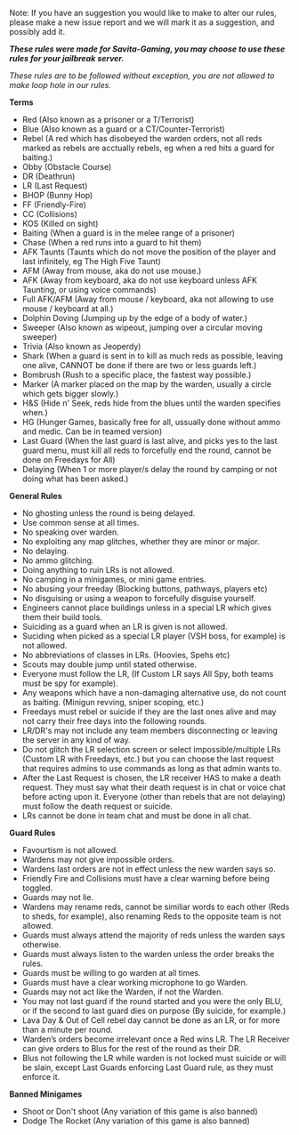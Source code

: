 Note: If you have an suggestion you would like to make to alter our rules, please make a new issue report and we will mark it as a suggestion, and possibly add it.

**_These rules were made for Savita-Gaming, you may choose to use these rules for your jailbreak server._**

_These rules are to be followed without exception, you are not allowed to make loop hole in our rules._

**Terms**
- Red (Also known as a prisoner or a T/Terrorist)
- Blue (Also known as a guard or a CT/Counter-Terrorist)
- Rebel (A red which has disobeyed the warden orders, not all reds marked as rebels are acctually rebels, eg when a red hits a guard for baiting.)
- Obby (Obstacle Course)
- DR (Deathrun)
- LR (Last Request)
- BHOP (Bunny Hop)
- FF (Friendly-Fire)
- CC (Collisions)
- KOS (Killed on sight)
- Baiting (When a guard is in the melee range of a prisoner)
- Chase (When a red runs into a guard to hit them)
- AFK Taunts (Taunts which do not move the position of the player and last infinitely, eg The High Five Taunt)
- AFM (Away from mouse, aka do not use mouse.)
- AFK (Away from keyboard, aka do not use keyboard unless AFK Taunting, or using voice commands)
- Full AFK/AFM (Away from mouse / keyboard, aka not allowing to use mouse / keyboard at all.)
- Dolphin Doving (Jumping up by the edge of a body of water.)
- Sweeper (Also known as wipeout, jumping over a circular moving sweeper)
- Trivia (Also known as Jeoperdy)
- Shark (When a guard is sent in to kill as much reds as possible, leaving one alive, CANNOT be done if there are two or less guards left.)
- Bombrush (Rush to a specific place, the fastest way possible.)
- Marker (A marker placed on the map by the warden, usually a circle which gets bigger slowly.)
- H&S (Hide n' Seek, reds hide from the blues until the warden specifies when.)
- HG (Hunger Games, basically free for all, ussually done without ammo and medic. Can be in teamed version)
- Last Guard (When the last guard is last alive, and picks yes to the last guard menu, must kill all reds to forcefully end the round, cannot be done on Freedays for All)
- Delaying (When 1 or more player/s delay the round by camping or not doing what has been asked.)

**General Rules**
- No ghosting unless the round is being delayed.
- Use common sense at all times.
- No speaking over warden.
- No exploiting any map glitches, whether they are minor or major.
- No delaying.
- No ammo glitching.
- Doing anything to ruin LRs is not allowed.
- No camping in a minigames, or mini game entries.
- No abusing your freeday (Blocking buttons, pathways, players etc)
- No disguising or using a weapon to forcefully disguise yourself.
- Engineers cannot place buildings unless in a special LR which gives them their build tools.
- Suiciding as a guard when an LR is given is not allowed.
- Suciding when picked as a special LR player (VSH boss, for example) is not allowed.
- No abbreviations of classes in LRs. (Hoovies, Spehs etc)
- Scouts may double jump until stated otherwise.
- Everyone must follow the LR, (If Custom LR says All Spy, both teams must be spy for example).
- Any weapons which have a non-damaging alternative use, do not count as baiting. (Minigun revving, sniper scoping, etc.)
- Freedays must rebel or suicide if they are the last ones alive and may not carry their free days into the following rounds.
- LR/DR's may not include any team members disconnecting or leaving the server in any kind of way.
- Do not glitch the LR selection screen or select impossible/multiple LRs (Custom LR with Freedays, etc.) but you can choose the last request that requires admins to use commands as long as that admin wants to.
- After the Last Request is chosen, the LR receiver HAS to make a death request. They must say what their death request is in chat or voice chat before acting upon it. Everyone (other than rebels that are not delaying) must follow the death request or suicide.
- LRs cannot be done in team chat and must be done in all chat.

**Guard Rules**
- Favourtism is not allowed.
- Wardens may not give impossible orders.
- Wardens last orders are not in effect unless the new warden says so.
- Friendly Fire and Collisions must have a clear warning before being toggled.
- Guards may not lie.
- Wardens may rename reds, cannot be similiar words to each other (Reds to sheds, for example), also renaming Reds to the opposite team is not allowed.
- Guards must always attend the majority of reds unless the warden says otherwise.
- Guards must always listen to the warden unless the order breaks the rules.
- Guards must be willing to go warden at all times.
- Guards must have a clear working microphone to go Warden.
- Guards may not act like the Warden, if not the Warden.
- You may not last guard if the round started and you were the only BLU, or if the second to last guard dies on purpose (By suicide, for example.)
- Lava Day & Out of Cell rebel day cannot be done as an LR, or for more than a minute per round.
- Warden’s orders become irrelevant once a Red wins LR. The LR Receiver can give orders to Blus for the rest of the round as their DR.
- Blus not following the LR while warden is not locked must suicide or will be slain, except Last Guards enforcing Last Guard rule, as they must enforce it.

**Banned Minigames**
- Shoot or Don't shoot (Any variation of this game is also banned)
- Dodge The Rocket (Any variation of this game is also banned)
